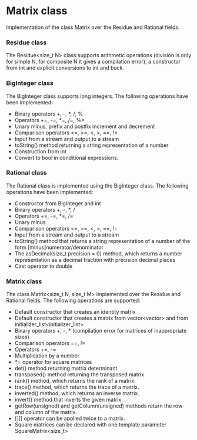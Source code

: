 # Matrix class
Implementation of the class Matrix over the Residue and Rational fields.

### Residue class
The Residue<size_t N> class supports arithmetic operations (division is only for simple N, for composite N it gives a compilation error), a constructor from int and explicit conversions to int and back.

### BigInteger class
The BigInteger class supports long integers. The following operations have been implemented:
- Binary operators +, -, *, /, %
- Operators +=, -=, *=, /=, %=
- Unary minus, prefix and postfix increment and decrement
- Comparison operators <=, >=, <, >, ==, !=
- Input from a stream and output to a stream
- toString() method returning a string representation of a number
- Construction from int
- Convert to bool in conditional expressions.

### Rational class
The Rational class is implemented using the BigInteger class. The following operations have been implemented:
- Constructor from BigInteger and int
- Binary operators +, -, *, /
- Operators +=, -=, *=, /=
- Unary minus
- Comparison operators <=, >=, <, >, ==, !=
- Input from a stream and output to a stream
- toString() method that returns a string representation of a number of the form [minus]numerator/denominator
- The asDecimal(size_t precision = 0) method, which returns a number representation as a decimal fraction with precision decimal places
- Cast operator to double

### Matrix class
The class Matrix<size_t N, size_t M> implemented over the Residue and Rational fields. The following operations are supported:
- Default constructor that creates an identity matrix
- Default constructor that creates a matrix from vector<vector<int>> and from initializer_list<initializer_list<int>>
- Binary operators +, -, * (compilation error for matrices of inappropriate sizes)
- Comparison operators ==, !=
- Operators +=, -=
- Multiplication by a number
- *= operator for square matrices
- det() method returning matrix determinant
- transposed() method returning the transposed matrix
- rank() method, which returns the rank of a matrix.
- trace() method, which returns the trace of a matrix.
- inverted() method, which returns an inverse matrix.
- invert() method that inverts the given matrix.
- getRow(unsigned) and getColumn(unsigned) methods return the row and column of the matrix.
- [][] operator can be applied twice to a matrix.
- Square matrices can be declared with one template parameter SquareMatrix<size_t>

